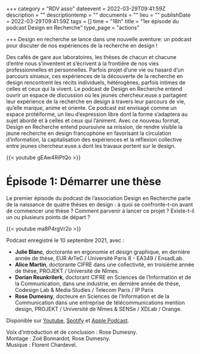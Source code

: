 +++
category = "RDV asso"
dateevent = 2022-03-29T09:41:59Z
description = ""
descriptiontemp = ""
documents = ""
lieu = ""
publishDate = 2022-03-29T09:41:59Z
tags = []
time = "18h"
title = "1er épisode du podcast Design en Recherche"
type_page = "actions"

+++
Design en recherche se lance dans une nouvelle aventure: un podcast pour discuter de nos expériences de la recherche en design !

Des cafés de gare aux laboratoires, les thèses de chacun et chacune d’entre nous s’inventent et s’écrivent à la frontière de nos vies professionnelles et personnelles. Parfois projet d’une vie ou hasard d’un parcours sinueux, ces expériences de la découverte de la recherche en design rencontrent les récits individuels, hétérogènes, parfois intimes de celles et ceux qui la vivent. Le podcast de Design en Recherche entend ouvrir un espace de discussion où les jeunes chercheur.euse.s partagent leur expérience de la recherche en design à travers leur parcours de vie, qu’elle marque, anime et oriente. Ce podcast est envisagé comme un espace protéiforme, un lieu d’expression libre dont la forme s’adaptera au sujet abordé et à celles et ceux qui l’animent. Avec ce nouveau format, Design en Recherche entend poursuivre sa mission, de rendre visible la jeune recherche en design francophone en favorisant la circulation d’information, la capitalisation des expériences et la réflexion collective entre jeunes chercheur.euse.s dont les travaux portent sur le design.

{{< youtube gEAw4RiPtQo >}}

# Épisode 1: Démarrer une thèse

Le premier épisode du podcast de l’association Design en Recherche parle de la naissance de quatre thèses en design : à quoi se confronte-t-on avant de commencer une thèse ? Comment parvenir à lancer ce projet ? Existe-t-il un ou plusieurs points de départ ? 

{{< youtube ma8P4rgVr2o >}}  
  
Podcast enregistré le 10 septembre 2021, avec :

* **Julie Blanc**, doctorante en ergonomie et design graphique, en dernière année de thèse, EUR ArTeC / Université Paris 8 - EA349 / EnsadLab.
* **Alice Martin**, doctorante CIFRE dans une collectivité, en troisième année de thèse, PROJEKT / Université de Nîmes.
* **Dorian Reunkrilerk**, doctorant CIFRE en Sciences de l’Information et de la Communication, dans une industrie, en dernière année de thèse, Codesign Lab & Media Studies / Telecom Paris / IP Paris 
* **Rose Dumesny**, docteure en Sciences de l’Information et de la Communication dans une entreprise de télécommunications mention design, PROJEKT / Université de Nîmes & SENSe / XDLab / Orange. 

Disponible sur [Youtube](https://www.youtube.com/watch?v=ma8P4rgVr2o "Youtube"), [Spotify](https://open.spotify.com/episode/4dZc2R697C3ZtwyAoSDMcV?si=cbb844ba09c84db7&nd=1 "Spotify") et [Apple Podcast](https://podcasts.apple.com/us/podcast/d%C3%A9marrer-une-th%C3%A8se/id1614277217?i=1000555095586 "Apple Podcast").

Voix d’introduction et de conclusion : Rose Dumesny.   
Montage : Zoé Bonnardot, Rose Dumesny.   
Musique : Florent Chardevel.